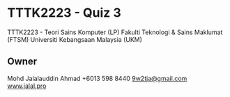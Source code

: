 # TTTK2223 - Quiz 3
TTTK2223 - Teori Sains Komputer (LP)
Fakulti Teknologi & Sains Maklumat (FTSM)
Universiti Kebangsaan Malaysia (UKM)

## Owner
Mohd Jalalauddin Ahmad
+6013 598 8440
9w2tja@gmail.com
www.jalal.pro
